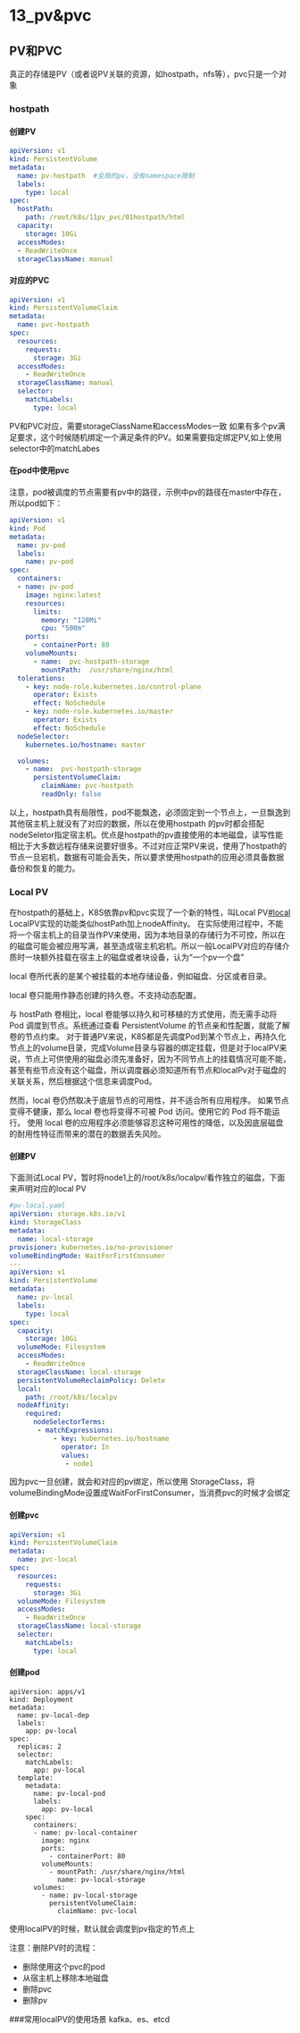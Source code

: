 # 13_pv&pvc
## PV和PVC

真正的存储是PV（或者说PV关联的资源，如hostpath，nfs等），pvc只是一个对象
###  hostpath
#### 创建PV
```yaml
apiVersion: v1
kind: PersistentVolume
metadata:
  name: pv-hostpath  #全局的pv，没有namespace限制
  labels:
    type: local
spec:
  hostPath:
    path: /root/k8s/11pv_pvc/01hostpath/html
  capacity: 
    storage: 10Gi
  accessModes:
  - ReadWriteOnce
  storageClassName: manual
```
#### 对应的PVC
```yaml
apiVersion: v1
kind: PersistentVolumeClaim
metadata:
  name: pvc-hostpath
spec:
  resources:
    requests:
      storage: 3Gi
  accessModes:
    - ReadWriteOnce
  storageClassName: manual
  selector:
    matchLabels:
      type: local
```
PV和PVC对应，需要storageClassName和accessModes一致
如果有多个pv满足要求，这个时候随机绑定一个满足条件的PV。如果需要指定绑定PV,如上使用selector中的matchLabes
#### 在pod中使用pvc
注意，pod被调度的节点需要有pv中的路径，示例中pv的路径在master中存在，所以pod如下：
```yaml
apiVersion: v1
kind: Pod
metadata:
  name: pv-pod
  labels:
    name: pv-pod
spec:
  containers:
  - name: pv-pod
    image: nginx:latest
    resources:
      limits:
        memory: "128Mi"
        cpu: "500m"
    ports:
      - containerPort: 80
    volumeMounts:
      - name:  pvc-hostpath-storage
        mountPath:  /usr/share/nginx/html
  tolerations:
    - key: node-role.kubernetes.io/control-plane
      operator: Exists
      effect: NoSchedule
    - key: node-role.kubernetes.io/master
      operator: Exists
      effect: NoSchedule
  nodeSelector:
    kubernetes.io/hostname: master

  volumes:
    - name:  pvc-hostpath-storage
      persistentVolumeClaim:
        claimName: pvc-hostpath
        readOnly: false
```
以上，hostpath具有局限性，pod不能飘逸，必须固定到一个节点上，一旦飘逸到其他宿主机上就没有了对应的数据，所以在使用hostpath 的pv时都会搭配nodeSeletor指定宿主机。优点是hostpath的pv直接使用的本地磁盘，读写性能相比于大多数远程存储来说要好很多。不过对应正常PV来说，使用了hostpath的节点一旦宕机，数据有可能会丢失，所以要求使用hostpath的应用必须具备数据备份和恢复的能力。
### Local PV
在hostpath的基础上，K8S依靠pv和pvc实现了一个新的特性，叫Local PV[#local](https://kubernetes.io/zh-cn/docs/concepts/storage/volumes/#local)
LocalPV实现的功能类似hostPath加上nodeAffinity。
在实际使用过程中，不能将一个宿主机上的目录当作PV来使用，因为本地目录的存储行为不可控，所以在的磁盘可能会被应用写满，甚至造成宿主机宕机。所以一般LocalPV对应的存储介质时一块额外挂载在宿主上的磁盘或者块设备，认为“一个pv一个盘”

local 卷所代表的是某个被挂载的本地存储设备，例如磁盘、分区或者目录。

local 卷只能用作静态创建的持久卷。不支持动态配置。

与 hostPath 卷相比，local 卷能够以持久和可移植的方式使用，而无需手动将 Pod 调度到节点。系统通过查看 PersistentVolume 的节点亲和性配置，就能了解卷的节点约束。
对于普通PV来说，K8S都是先调度Pod到某个节点上，再持久化节点上的volume目录，完成Volume目录与容器的绑定挂载，但是对于localPV来说，节点上可供使用的磁盘必须先准备好，因为不同节点上的挂载情况可能不能，甚至有些节点没有这个磁盘，所以调度器必须知道所有节点和localPv对于磁盘的关联关系，然后根据这个信息来调度Pod。

然而，local 卷仍然取决于底层节点的可用性，并不适合所有应用程序。 如果节点变得不健康，那么 local 卷也将变得不可被 Pod 访问。使用它的 Pod 将不能运行。 使用 local 卷的应用程序必须能够容忍这种可用性的降低，以及因底层磁盘的耐用性特征而带来的潜在的数据丢失风险。

#### 创建PV
下面测试Local PV，暂时将node1上的/root/k8s/localpv/看作独立的磁盘，下面来声明对应的local PV
```yaml
#pv-local.yaml
apiVersion: storage.k8s.io/v1
kind: StorageClass
metadata:
  name: local-storage
provisioner: kubernetes.io/no-provisioner
volumeBindingMode: WaitForFirstConsumer
---
apiVersion: v1
kind: PersistentVolume
metadata:
  name: pv-local
  labels:
    type: local
spec:
  capacity:
    storage: 10Gi
  volumeMode: Filesystem
  accessModes:
    - ReadWriteOnce
  storageClassName: local-storage
  persistentVolumeReclaimPolicy: Delete
  local:
    path: /root/k8s/localpv
  nodeAffinity:
    required:
      nodeSelectorTerms:
       - matchExpressions:
           - key: kubernetes.io/hostname
             operator: In
             values: 
              - node1
```
因为pvc一旦创建，就会和对应的pv绑定，所以使用 StorageClass，将volumeBindingMode设置成WaitForFirstConsumer，当消费pvc的时候才会绑定
#### 创建pvc
```yaml
apiVersion: v1
kind: PersistentVolumeClaim
metadata:
  name: pvc-local
spec:
  resources:
    requests:
      storage: 3Gi
  volumeMode: Filesystem
  accessModes:
    - ReadWriteOnce
  storageClassName: local-storage
  selector:
    matchLabels:
      type: local
```
#### 创建pod
```
apiVersion: apps/v1
kind: Deployment
metadata: 
  name: pv-local-dep
  labels:
    app: pv-local
spec:
  replicas: 2
  selector:
    matchLabels:
      app: pv-local
  template:
    metadata:
      name: pv-local-pod
      labels:
        app: pv-local
    spec:
      containers:
      - name: pv-local-container
        image: nginx
        ports:
          - containerPort: 80
        volumeMounts:
          - mountPath: /usr/share/nginx/html
            name: pv-local-storage
      volumes:
        - name: pv-local-storage
          persistentVolumeClaim:
            claimName: pvc-local
```

使用localPV的时候，默认就会调度到pv指定的节点上

注意：删除PV时的流程：
- 删除使用这个pvc的pod
- 从宿主机上移除本地磁盘
- 删除pvc
- 删除pv


###常用localPV的使用场景
kafka、es、etcd